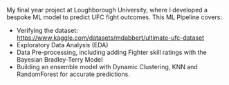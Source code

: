 My final year project at Loughborough University, 
where I developed a bespoke ML model to predict UFC fight outcomes. 
This ML Pipeline covers:
- Verifying the dataset: https://www.kaggle.com/datasets/mdabbert/ultimate-ufc-dataset
- Exploratory Data Analysis (EDA)
- Data Pre-processing, including adding Fighter skill ratings with the Bayesian Bradley-Terry Model
- Building an ensemble model with Dynamic Clustering, KNN and RandomForest for accurate predictions.
